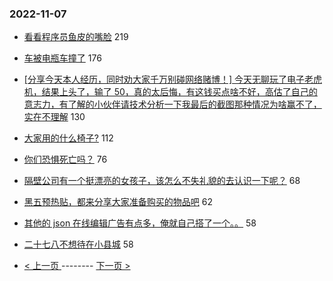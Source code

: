 ### 2022-11-07 
- [看看程序员鱼皮的嘴脸](https://www.v2ex.com/t/893205) 219
- [车被电瓶车撞了](https://www.v2ex.com/t/893155) 176
- [[分享今天本人经历，同时劝大家千万别碰网络赌博！] 今天无聊玩了电子老虎机，结果上头了，输了 50，真的太后悔，有这钱买点啥不好，高估了自己的意志力，有了解的小伙伴请技术分析一下我最后的截图那种情况为啥赢不了，实在不理解](https://www.v2ex.com/t/893139) 130
- [大家用的什么椅子?](https://www.v2ex.com/t/893130) 112
- [你们恐惧死亡吗？](https://www.v2ex.com/t/893362) 76
- [隔壁公司有一个挺漂亮的女孩子，该怎么不失礼貌的去认识一下呢？](https://www.v2ex.com/t/893340) 68
- [黑五预热贴，都来分享大家准备购买的物品吧](https://www.v2ex.com/t/893193) 62
- [其他的 json 在线编辑广告有点多，俺就自己搭了一个。。](https://www.v2ex.com/t/893202) 58
- [二十七八不想待在小县城](https://www.v2ex.com/t/893256) 58 

- [ < 上一页 ](https://github.com/able8/v2ex-hot-record/blob/master/2022-11-06.md) -------- [ 下一页 > ](https://github.com/able8/v2ex-hot-record/blob/master/2022-11-08.md)